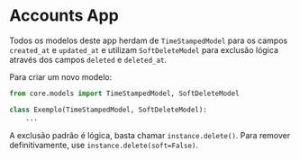 # Accounts App

Todos os modelos deste app herdam de `TimeStampedModel` para os campos `created_at` e `updated_at` e utilizam `SoftDeleteModel` para exclusão lógica através dos campos `deleted` e `deleted_at`.

Para criar um novo modelo:

```python
from core.models import TimeStampedModel, SoftDeleteModel

class Exemplo(TimeStampedModel, SoftDeleteModel):
    ...
```

A exclusão padrão é lógica, basta chamar `instance.delete()`. Para remover definitivamente, use `instance.delete(soft=False)`.
